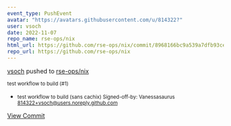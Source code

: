 ```yaml
---
event_type: PushEvent
avatar: "https://avatars.githubusercontent.com/u/814322?"
user: vsoch
date: 2022-11-07
repo_name: rse-ops/nix
html_url: https://github.com/rse-ops/nix/commit/8968166bc9a539a7dfb93cec42d60391f81a1c3f
repo_url: https://github.com/rse-ops/nix
---
```


<a href='https://github.com/vsoch' target='_blank'>vsoch</a> pushed to <a href='https://github.com/rse-ops/nix' target='_blank'>rse-ops/nix</a>

<small>test workflow to build (#1)

* test workflow to build (sans cachix)
Signed-off-by: Vanessasaurus <814322+vsoch@users.noreply.github.com></small>

<a href='https://github.com/rse-ops/nix/commit/8968166bc9a539a7dfb93cec42d60391f81a1c3f' target='_blank'>View Commit</a>